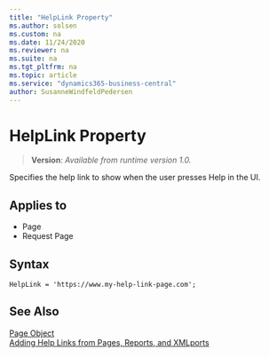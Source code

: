 ```yaml
---
title: "HelpLink Property"
ms.author: solsen
ms.custom: na
ms.date: 11/24/2020
ms.reviewer: na
ms.suite: na
ms.tgt_pltfrm: na
ms.topic: article
ms.service: "dynamics365-business-central"
author: SusanneWindfeldPedersen
---
```

[//]: # (START>DO_NOT_EDIT)
[//]: # (IMPORTANT:Do not edit any of the content between here and the END>DO_NOT_EDIT.)
[//]: # (Any modifications should be made in the .xml files in the ModernDev repo.)
# HelpLink Property
> **Version**: _Available from runtime version 1.0._

Specifies the help link to show when the user presses Help in the UI.

## Applies to
-   Page
-   Request Page


[//]: # (IMPORTANT: END>DO_NOT_EDIT)

## Syntax

```AL
HelpLink = 'https://www.my-help-link-page.com';
```

## See Also

[Page Object](../devenv-page-object.md)  
[Adding Help Links from Pages, Reports, and XMLports](../devenv-adding-help-links-from-pages-tables-xmlports.md)